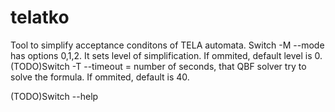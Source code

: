 # telatko

Tool to simplify acceptance conditons of TELA automata.
Switch -M --mode has options 0,1,2. It sets level of simplification. If ommited, default level is 0.
(TODO)Switch -T --timeout = number of seconds, that QBF solver try to solve the formula. If ommited, default is 40.

(TODO)Switch --help
